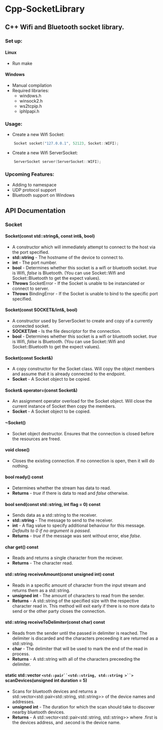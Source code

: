 # Cpp-SocketLibrary

## C++ Wifi and Bluetooth socket library.

### Set up:

#### Linux

- Run make

#### Windows

- Manual compilation
- Required libraries:
	- windows.h
	- winsock2.h
	- ws2tcpip.h
	- iphlpapi.h

### Usage:

- Create a new Wifi Socket:

```cpp
	Socket socket("127.0.0.1", 52123, Socket::WIFI);
```

- Create a new Wifi ServerSocket:

```cpp
	ServerSocket server(ServerSocket::WIFI);
```

### Upcoming Features:

- Adding to namespace
- UDP protocol support
- Bluetooth support on Windows


## API Documentation

### Socket

#### Socket(const std::string&, const int&, bool)

- A constructor which will immediately attempt to connect to the host via the port specified.
- **std::string** - The hostname of the device to connect to.
- **int** - The port number.
- **bool** - Determines whether this socket is a wifi or bluetooth socket. *true* is Wifi, *false* is Bluetooth. (You can use Socket::Wifi and Socket::Bluetooth to get the expect values).
- **Throws** SocketError - If the Socket is unable to be instanciated or connect to server.
- **Throws** BindingError - If the Socket is unable to bind to the specific port specified.


#### Socket(const SOCKET&/int&, bool)

- A constructor used by ServerSocket to create and copy of a currently connected socket.
- **SOCKET/int** - Is the file descriptor for the connection.
- **bool** - Determines whether this socket is a wifi or bluetooth socket. *true* is Wifi, *false* is Bluetooth. (You can use Socket::Wifi and Socket::Bluetooth to get the expect values).


#### Socket(const Socket&)

- A copy constructor for the Socket class. Will copy the object members and assume that it is already connected to the endpoint.
- **Socket** - A Socket object to be copied.


#### Socket& operator=(const Socket&)

- An assignment operator overload for the Socket object. Will close the current instance of Socket then copy the members.
- **Socket** - A Socket object to be copied.


#### ~Socket()

- Socket object destructor. Ensures that the connection is closed before the resources are freed.


#### void close()

- Closes the existing connection. If no connection is open, then it will do nothing.


#### bool ready() const

- Determines whether the stream has data to read.
- **Returns** - *true* if there is data to read and *false* otherwise.


#### bool send(const std::string, int flag = 0) const

- Sends data as a std::string to the receiver.
- **std::string** - The message to send to the receiver.
- **int** - A flag value to specify additional behaviour for this message. *Defaults to 0 if no argument is passed*.
- **Returns** - *true* if the message was sent without error, else *false*.


#### char get() const

- Reads and returns a single character from the reciever.
- **Returns** - The character read.


#### std::string receiveAmount(const unsigned int) const

- Reads in a specific amount of character from the input stream and returns them as a std::string.
- **unsigned int** - The amount of characters to read from the sender.
- **Returns** - A std::string of the specified size with the respective character read in. This method will exit early if there is no more data to send or the other party closes the connection.


#### std::string receiveToDelimiter(const char) const

- Reads from the sender until the passed in delimiter is reached. The delimiter is discarded and the characters preceeding it are returned as a std::string.
- **char** - The delimiter that will be used to mark the end of the read in process.
- **Returns** - A std::string with all of the characters preceeding the delimiter.


#### static std::vector `<std::pair``<std::string, std::string >``>` scanDevices(unsigned int duration = 5)

- Scans for bluetooth devices and returns a std::vector<std::pair<std::string, std::string>> of the device names and addresses.
- **unsigned int** - The duration for which the scan should take to discover nearby bluetooth devices.
- **Returns** - A std::vector<std::pair<std::string, std::string>> where .first is the devices address, and .second is the device name.
